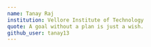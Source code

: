 ```yaml
---
name: Tanay Raj
institution: Vellore Institute of Technology
quote: A goal without a plan is just a wish.
github_user: tanay13
---
```

